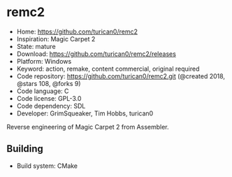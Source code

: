 # remc2

- Home: https://github.com/turican0/remc2
- Inspiration: Magic Carpet 2
- State: mature
- Download: https://github.com/turican0/remc2/releases
- Platform: Windows
- Keyword: action, remake, content commercial, original required
- Code repository: https://github.com/turican0/remc2.git (@created 2018, @stars 108, @forks 9)
- Code language: C
- Code license: GPL-3.0
- Code dependency: SDL
- Developer: GrimSqueaker, Tim Hobbs, turican0

Reverse engineering of Magic Carpet 2 from Assembler.

## Building

- Build system: CMake
